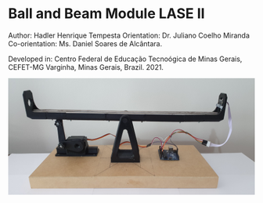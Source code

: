# Ball and Beam Module LASE II

Author: Hadler Henrique Tempesta
Orientation: Dr. Juliano Coelho Miranda
Co-orientation: Ms. Daniel Soares de Alcântara.

Developed in: Centro Federal de Educação Tecnoógica de Minas Gerais, CEFET-MG
              Varginha, Minas Gerais, Brazil. 2021.


![](https://github.com/HadlerHT/BallAndBeam/blob/Images/BallAndBeamLASEII.jpg)
